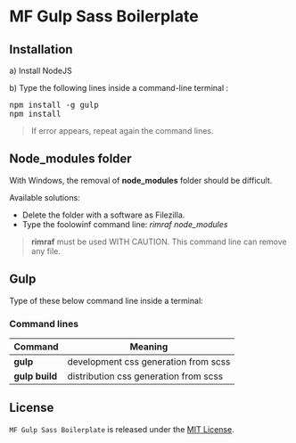 # MF Gulp Sass Boilerplate


## Installation

a) Install NodeJS

b) Type the following lines inside a command-line terminal :
<pre>
npm install -g gulp
npm install
</pre>

> If error appears, repeat again the command lines.


## Node_modules folder

With Windows, the removal of **node_modules** folder should be difficult.

Available solutions:
- Delete the folder with a software as Filezilla.
- Type the foolowinf command line: *rimraf node_modules*

> **rimraf** must be used WITH CAUTION. This command line can remove any file.


## Gulp

Type of these below command line inside a terminal:

### Command lines

| Command                    | Meaning                                                  |
| -------------------------- | -------------------------------------------------------- |
| **gulp** 					 | development css generation from scss                     |
| **gulp build**             | distribution css generation from scss                    |

## License

`MF Gulp Sass Boilerplate` is released under the [MIT License](http://opensource.org/licenses/MIT).